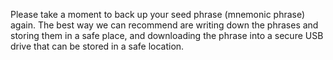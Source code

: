 Please take a moment to back up your seed phrase (mnemonic phrase) again. The best way we can recommend are writing down the phrases and storing them in a safe place, and downloading the phrase into a secure USB drive that can be stored in a safe location. 